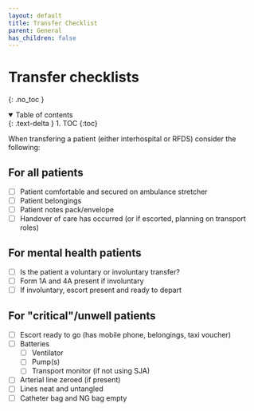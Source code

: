```yaml
---
layout: default
title: Transfer Checklist
parent: General
has_children: false
---
```


# Transfer checklists
{: .no_toc }

<details open markdown="block">
  <summary>
    Table of contents
  </summary>
  {: .text-delta }
1. TOC
{:toc}
</details>

When transfering a patient (either interhospital or RFDS) consider the following:

## For all patients
- [ ] Patient comfortable and secured on ambulance stretcher
- [ ] Patient belongings
- [ ] Patient notes pack/envelope
- [ ] Handover of care has occurred (or if escorted, planning on transport roles)

## For mental health patients
- [ ] Is the patient a voluntary or involuntary transfer?
- [ ] Form 1A and 4A present if involuntary
- [ ] If involuntary, escort present and ready to depart

## For "critical"/unwell patients
- [ ] Escort ready to go (has mobile phone, belongings, taxi voucher)
- [ ] Batteries
  - [ ] Ventilator
  - [ ] Pump(s)
  - [ ] Transport monitor (if not using SJA)
- [ ] Arterial line zeroed (if present)
- [ ] Lines neat and untangled
- [ ] Catheter bag and NG bag empty
